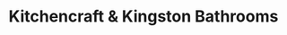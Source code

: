 ---
title: "Kitchencraft & Kingston Bathrooms"
url: /cobham/kitchencraft-and-kingston-bathrooms/
shop: kitchen
---